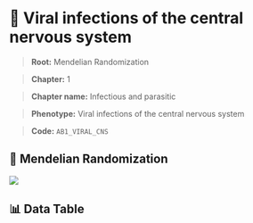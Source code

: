 # 🧪 Viral infections of the central nervous system

> **Root:** Mendelian Randomization

> **Chapter:** 1  

> **Chapter name:** Infectious and parasitic

> **Phenotype:** Viral infections of the central nervous system  

> **Code:** `AB1_VIRAL_CNS`

## 🧬 Mendelian Randomization  

<img src="/MR/Figures/Forward/AB1_VIRAL_CNS.png"/>

## 📊 Data Table

<CsvTableMRF src="/MR_Data/Forward/AB1_VIRAL_CNS.csv"/>
